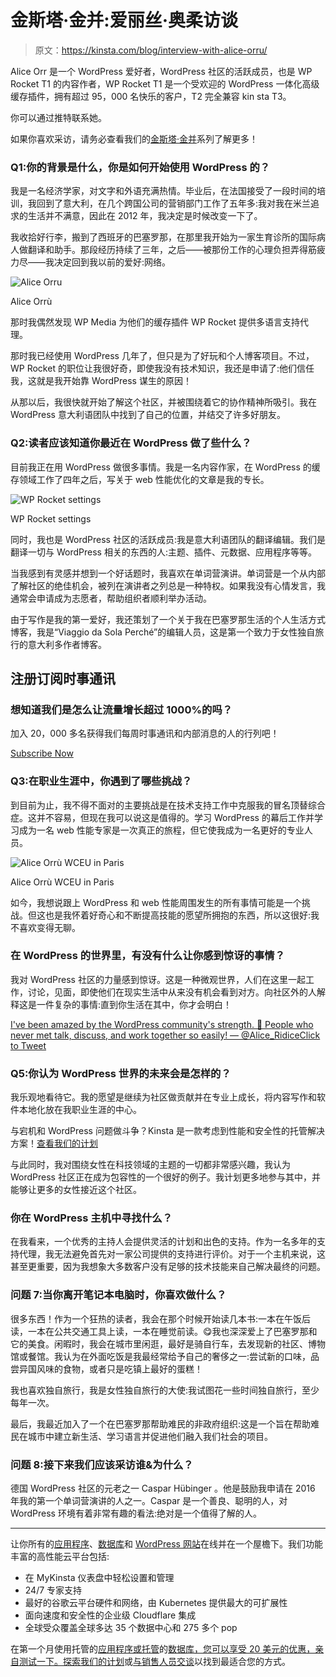 # 金斯塔·金并:爱丽丝·奥柔访谈

> 原文：<https://kinsta.com/blog/interview-with-alice-orru/>

Alice Orr 是一个 WordPress 爱好者，WordPress 社区的活跃成员，也是 WP Rocket T1 的内容作者，WP Rocket T1 是一个受欢迎的 WordPress 一体化高级缓存插件，拥有超过 95，000 名快乐的客户，T2 完全兼容 kin sta T3。

你可以通过推特联系她。

如果你喜欢采访，请务必查看我们的[金斯塔·金并](https://kinsta.com/?post_type=post&s=kingpin)系列了解更多！

### Q1:你的背景是什么，你是如何开始使用 WordPress 的？

我是一名经济学家，对文字和外语充满热情。毕业后，在法国接受了一段时间的培训，我回到了意大利，在几个跨国公司的营销部门工作了五年多:我对我在米兰追求的生活并不满意，因此在 2012 年，我决定是时候改变一下了。

我收拾好行李，搬到了西班牙的巴塞罗那，在那里我开始为一家生育诊所的国际病人做翻译和助手。那段经历持续了三年，之后——被那份工作的心理负担弄得筋疲力尽——我决定回到我以前的爱好:网络。

![Alice Orru](img/5cdc02c7108c95979815caa7a78d3613.png)

Alice Orrù



那时我偶然发现 WP Media 为他们的缓存插件 WP Rocket 提供多语言支持代理。

那时我已经使用 WordPress 几年了，但只是为了好玩和个人博客项目。不过，WP Rocket 的职位让我很好奇，即使我没有技术知识，我还是申请了:他们信任我，这就是我开始靠 WordPress 谋生的原因！

从那以后，我很快就开始了解这个社区，并被围绕着它的协作精神所吸引。我在 WordPress 意大利语团队中找到了自己的位置，并结交了许多好朋友。









### Q2:读者应该知道你最近在 WordPress 做了些什么？

目前我正在用 WordPress 做很多事情。我是一名内容作家，在 WordPress 的缓存领域工作了四年之后，写关于 web 性能优化的文章是我的专长。

![WP Rocket settings](img/224fed90cd25df5e01d30aaba89e48ad.png)

WP Rocket settings



同时，我也是 WordPress 社区的活跃成员:我是意大利语团队的翻译编辑。我们是翻译一切与 WordPress 相关的东西的人:主题、插件、元数据、应用程序等等。

当我感到有灵感并想到一个好话题时，我喜欢在单词营演讲。单词营是一个从内部了解社区的绝佳机会，被列在演讲者之列总是一种特权。如果我没有心情发言，我通常会申请成为志愿者，帮助组织者顺利举办活动。

由于写作是我的第一爱好，我还策划了一个关于我在巴塞罗那生活的个人生活方式博客，我是“Viaggio da Sola Perché”的编辑人员，这是第一个致力于女性独自旅行的意大利多作者博客。

## 注册订阅时事通讯



### 想知道我们是怎么让流量增长超过 1000%的吗？

加入 20，000 多名获得我们每周时事通讯和内部消息的人的行列吧！

[Subscribe Now](#newsletter)

### Q3:在职业生涯中，你遇到了哪些挑战？

到目前为止，我不得不面对的主要挑战是在技术支持工作中克服我的冒名顶替综合症。这并不容易，但现在我可以说这是值得的。学习 WordPress 的幕后工作并学习成为一名 web 性能专家是一次真正的旅程，但它使我成为一名更好的专业人员。

![Alice Orrù WCEU in Paris](img/0605b4816d7abb2ea81d9a7ea47da296.png)

Alice Orrù WCEU in Paris



如今，我想说跟上 WordPress 和 web 性能周围发生的所有事情可能是一个挑战。但这也是我怀着好奇心和不断提高技能的愿望所拥抱的东西，所以这很好:我不喜欢变得无聊。

### 在 WordPress 的世界里，有没有什么让你感到惊讶的事情？

我对 WordPress 社区的力量感到惊讶。这是一种微观世界，人们在这里一起工作，讨论，见面，即使他们在现实生活中从来没有机会看到对方。向社区外的人解释这是一件复杂的事情:直到你生活在其中，你才会明白！

[I've been amazed by the WordPress community's strength. 💪 People who never met talk, discuss, and work together so easily! — @Alice_RidiceClick to Tweet](https://twitter.com/intent/tweet?url=https%3A%2F%2Fbit.ly%2F3e3fj5f&via=kinsta&text=I%27ve+been+amazed+by+the+WordPress+community%27s+strength.+%F0%9F%92%AA+People+who+never+met+talk%2C+discuss%2C+and+work+together+so+easily%21+%E2%80%94+%40Alice_Ridice&hashtags=wordpress%2Ccommunity)

### Q5:你认为 WordPress 世界的未来会是怎样的？

我乐观地看待它。我的愿望是继续为社区做贡献并在专业上成长，将内容写作和软件本地化放在我职业生涯的中心。

与宕机和 WordPress 问题做斗争？Kinsta 是一款考虑到性能和安全性的托管解决方案！[查看我们的计划](https://kinsta.com/plans/?in-article-cta)

与此同时，我对围绕女性在科技领域的主题的一切都非常感兴趣，我认为 WordPress 社区正在成为包容性的一个很好的例子。我计划更多地参与其中，并能够让更多的女性接近这个社区。

### 你在 WordPress 主机中寻找什么？

在我看来，一个优秀的主持人会提供灵活的计划和出色的支持。作为一名多年的支持代理，我无法避免首先对一家公司提供的支持进行评价。对于一个主机来说，这甚至更重要，因为我想象大多数客户没有足够的技术技能来自己解决最终的问题。

### 问题 7:当你离开笔记本电脑时，你喜欢做什么？

很多东西！作为一个狂热的读者，我会在那个时候开始读几本书:一本在午饭后读，一本在公共交通工具上读，一本在睡觉前读。😋我也深深爱上了巴塞罗那和它的美食。闲暇时，我会在城市里闲逛，最好是骑自行车，去发现新的社区、博物馆或餐馆。我认为在外面吃饭是我最经常给予自己的奢侈之一:尝试新的口味，品尝异国风味的食物，或者只是吃镇上最好的蛋糕！

我也喜欢独自旅行，我是女性独自旅行的大使:我试图花一些时间独自旅行，至少每年一次。

最后，我最近加入了一个在巴塞罗那帮助难民的非政府组织:这是一个旨在帮助难民在城市中建立新生活、学习语言并促进他们融入我们社会的项目。

### 问题 8:接下来我们应该采访谁&为什么？

德国 WordPress 社区的元老之一 Caspar Hübinger 。他是鼓励我申请在 2016 年我的第一个单词营演讲的人之一。Caspar 是一个善良、聪明的人，对 WordPress 环境有着非常有趣的看法:绝对是一个值得了解的人。

* * *

让你所有的[应用程序](https://kinsta.com/application-hosting/)、[数据库](https://kinsta.com/database-hosting/)和 [WordPress 网站](https://kinsta.com/wordpress-hosting/)在线并在一个屋檐下。我们功能丰富的高性能云平台包括:

*   在 MyKinsta 仪表盘中轻松设置和管理
*   24/7 专家支持
*   最好的谷歌云平台硬件和网络，由 Kubernetes 提供最大的可扩展性
*   面向速度和安全性的企业级 Cloudflare 集成
*   全球受众覆盖全球多达 35 个数据中心和 275 多个 pop

在第一个月使用托管的[应用程序或托管](https://kinsta.com/application-hosting/)的[数据库，您可以享受 20 美元的优惠，亲自测试一下。探索我们的](https://kinsta.com/database-hosting/)[计划](https://kinsta.com/plans/)或[与销售人员交谈](https://kinsta.com/contact-us/)以找到最适合您的方式。